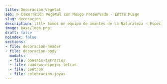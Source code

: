 ```yaml
---
title: Decoración Vegetal
seo: ᐅ Decoración Vegetal con Musgo Preservado - Entre Musgo
slug: decoracion
description: llll➤ Somos un equipo de amantes de la Naturaleza ☝ Especializadas en Diseño de Interiores y Decoración con Musgo auto-preservado.
image: base/logo.png
draft: false
noindex: false
sections:
- file: decoracion-header
- file: decoracion-body
  modals:
  - file: bonsais-terrarios
  - file: cuadros-espejos-letras
  - file: centros
  - file: celebracion-joyas
---
```

